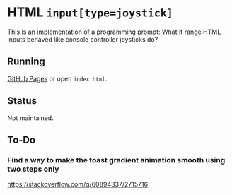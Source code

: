 # HTML `input[type=joystick]`

This is an implementation of a programming prompt: What if range HTML inputs
behaved like console controller joysticks do?

## Running

[GitHub Pages](https://tomashubelbauer.github.io/html-input-joystick) or open
`index.html`.

## Status

Not maintained.

## To-Do

### Find a way to make the toast gradient animation smooth using two steps only

https://stackoverflow.com/q/60894337/2715716
